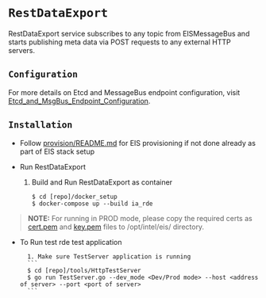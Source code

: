 # `RestDataExport`

RestDataExport service subscribes to any topic from EISMessageBus and starts publishing meta data via POST requests to any external HTTP servers.


## `Configuration`

For more details on Etcd and MessageBus endpoint configuration, visit [Etcd_and_MsgBus_Endpoint_Configuration](../Etcd_and_MsgBus_Endpoint_Configuration.md).

## `Installation`

* Follow [provision/README.md](../README#provision-eis.md) for EIS provisioning
  if not done already as part of EIS stack setup

* Run RestDataExport

	1. Build and Run RestDataExport as container
        ```
        $ cd [repo]/docker_setup
        $ docker-compose up --build ia_rde
       ```

> **NOTE:** For running in PROD mode, please copy the required certs as [cert.pem](./test/cert.pem) and [key.pem](./test/key.pem) files to /opt/intel/eis/ directory.

* To Run test rde test application

        1. Make sure TestServer application is running
        ```
        $ cd [repo]/tools/HttpTestServer
        $ go run TestServer.go --dev_mode <Dev/Prod mode> --host <address of server> --port <port of server>
        ```